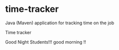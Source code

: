 # time-tracker
Java (Maven) application for tracking time on the job

Time tracker

Good Night Students!!!
good morning !!
